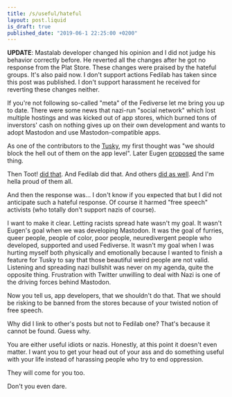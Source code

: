```yaml
---
title: /s/useful/hateful 
layout: post.liquid
is_draft: true
published_date: "2019-06-1 22:25:00 +0200"
---
```


**UPDATE**: Mastalab developer changed his opinion and I did not judge his
behavior correctly before. He reverted all the changes after he got no response
from the Plat Store. These changes were praised by the hateful groups. It's also
paid now. I don't support actions Fedilab has taken since this post was
published. I don't support harassment he received for reverting these changes
neither.

If you're not following so-called "meta" of the Fediverse let me bring you up to
date. There were some news that nazi-run "social network" which lost multiple
hostings and was kicked out of app stores, which burned tons of inverstors' cash
on nothing gives up on their own development and wants to adopt Mastodon and use
Mastodon-compatible apps.

As one of the contributors to the [Tusky](https://tusky.app), my first thought
was "we should block the hell out of them on the app level". Later Eugen
[proposed](https://mastodon.social/@Gargron/102184195834215862) the same thing.

Then Toot! [did that](https://mastodon.social/@tootapp/102185365923885685). And
Fedilab did that. And others [did as
well](https://mastodon.social/@sengi_app/102194358508642906). And I'm hella
proud of them all.

And then the response was… I don't know if you expected that but I did not
anticipate such a hateful response. Of course it harmed "free speech" activists
(who totally don't support nazis of course).

I want to make it clear. Letting racists spread hate wasn't my goal. It wasn't
Eugen's goal when we was developing Mastodon. It was the goal of furries, queer
people, people of color, poor people, neuredivergent people who developed,
supported and used Fediverse. It wasn't my goal when I was hurting myself both
physically and emotionally because I wanted to finish a feature for Tusky to say
that those beautiful weird people are not valid. Listening and spreading nazi
bullshit was never on my agenda, quite the opposite thing. Frustration with
Twitter unwilling to deal with Nazi is one of the driving forces behind
Mastodon.

Now you tell us, app developers, that we shouldn't do that. That we should be
risking to be banned from the stores because of your twisted notion of free
speech.

Why did I link to other's posts but not to Fedilab one? That's because it cannot
be found. Guess why.

You are either useful idiots or nazis. Honestly, at this point it doesn't even
matter. I want you to get your head out of your ass and do something useful with
your life instead of harassing people who try to end oppression. 

They will come for you too.

Don't you even dare.
